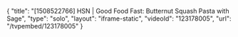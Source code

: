 {
    "title": "[1508522766] HSN | Good Food Fast: Butternut Squash Pasta with Sage",
    "type": "solo",
    "layout": "iframe-static",
    "videoId": "123178005",
    "url": "\/tvpembed\/123178005"
}